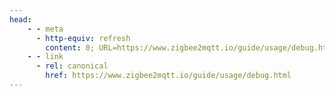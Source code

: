 ```yaml
---
head:
    - - meta
      - http-equiv: refresh
        content: 0; URL=https://www.zigbee2mqtt.io/guide/usage/debug.html
    - - link
      - rel: canonical
        href: https://www.zigbee2mqtt.io/guide/usage/debug.html
---
```

